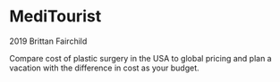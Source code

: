 # MediTourist

2019 Brittan Fairchild

Compare cost of plastic surgery in the USA to global pricing and plan a vacation with the difference in cost as your budget.